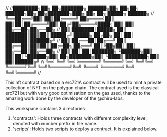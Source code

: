 //
//████████╗██╗  ██╗███████╗     ██████╗██╗  ██╗██╗ ██████╗██╗  ██╗███████╗███╗   ██╗    ██╗      █████╗ ██████╗ 
//╚══██╔══╝██║  ██║██╔════╝    ██╔════╝██║  ██║██║██╔════╝██║ ██╔╝██╔════╝████╗  ██║    ██║     ██╔══██╗██╔══██╗
//   ██║   ███████║█████╗      ██║     ███████║██║██║     █████╔╝ █████╗  ██╔██╗ ██║    ██║     ███████║██████╔╝
//   ██║   ██╔══██║██╔══╝      ██║     ██╔══██║██║██║     ██╔═██╗ ██╔══╝  ██║╚██╗██║    ██║     ██╔══██║██╔══██╗
//   ██║   ██║  ██║███████╗    ╚██████╗██║  ██║██║╚██████╗██║  ██╗███████╗██║ ╚████║    ███████╗██║  ██║██████╔╝
//   ╚═╝   ╚═╝  ╚═╝╚══════╝     ╚═════╝╚═╝  ╚═╝╚═╝ ╚═════╝╚═╝  ╚═╝╚══════╝╚═╝  ╚═══╝    ╚══════╝╚═╝  ╚═╝╚═════╝ 
//   

This nft contract based on a erc721A contract will be used to mint a private collection of NFT on the polygon chain. 
The contract used is the classical erc721 but with very good optimisation on the gas used, thanks to the amazing work done by the 
developer of the @chiru-labs.

This workspace contains 3 directories:

1. 'contracts': Holds three contracts with different complexity level, denoted with number prefix in file name.
2. 'scripts': Holds two scripts to deploy a contract. It is explained below.
